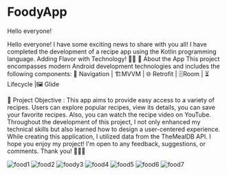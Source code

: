 # FoodyApp
Hello everyone!

Hello everyone!
I have some exciting news to share with you all! I have completed the development of a recipe app using the Kotlin programming language. Adding Flavor with Technology! 📱🍔
📌 About the App
This project encompasses modern Android development technologies and includes the following components:
🧭 Navigation | 🏗️MVVM | 🌐 Retrofit | 🗄️Room | ⏳ Lifecycle |🖼️ Glide

🚀 Project Objective :
This app aims to provide easy access to a variety of recipes. Users can explore popular recipes, view its details, you can save your favorite recipes. Also, you can watch the recipe video on YouTube.  Throughout the development of this project, I not only enhanced my technical skills but also learned how to design a user-centered experience. While creating this application, I utilized data from the TheMealDB API.
I hope you enjoy my project! I'm open to any feedback, suggestions, or comments. Thank you! 🙌👨‍💻




![food1](https://github.com/GzdeO/FoodyApp/assets/137268577/8ce54fe4-72a2-4e23-90ad-2e6bafc35985)
![food2](https://github.com/GzdeO/FoodyApp/assets/137268577/2d63805c-036b-4314-b2e8-c3385b6c6afa)
![foody3](https://github.com/GzdeO/FoodyApp/assets/137268577/b94ec0d6-c380-41b7-9b72-203289773283)
![food4](https://github.com/GzdeO/FoodyApp/assets/137268577/2c51810e-f5fc-4948-82de-d88cce304510)
![food5](https://github.com/GzdeO/FoodyApp/assets/137268577/64038001-7f03-4f02-b308-7cb9875a14be)
![food6](https://github.com/GzdeO/FoodyApp/assets/137268577/8ed1e315-f32b-442f-8868-778da9ce3a3e)
![food7](https://github.com/GzdeO/FoodyApp/assets/137268577/d4cb4b79-5892-47ee-9094-7efeaeedc30b)
